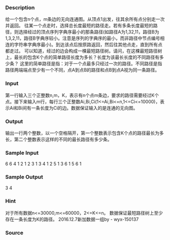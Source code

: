 
### Description
给一个包含n个点，m条边的无向连通图。从顶点1出发，往其余所有点分别走一次并返回。
往某一个点走时，选择总长度最短的路径走。若有多条长度最短的路径，则选择经过的顶点序列字典序最小的那条路径(如路径A为1,32,11，路径B为1,3,2,11，路径B字典序较小。注意是序列的字典序的最小，而非路径中节点编号相连的字符串字典序最小)。到达该点后按原路返回，然后往其他点走，直到所有点都走过。
可以知道，经过的边会构成一棵最短路径树。请问，在这棵最短路径树上，最长的包含K个点的简单路径长度为多长？长度为该最长长度的不同路径有多少条？
这里的简单路径是指：对于一个点最多只经过一次的路径。不同路径是指路径两端端点至少有一个不同，点A到点B的路径和点B到点A视为同一条路径。


### Input
第一行输入三个正整数n,m，K，表示有n个点m条边，要求的路径需要经过K个点。接下来输入m行，每行三个正整数Ai,Bi,Ci(1<=Ai,Bi<=n,1<=Ci<=10000)，表示Ai和Bi间有一条长度为Ci的边。数据保证输入的是连通的无向图。






### Output
输出一行两个整数，以一个空格隔开，第一个整数表示包含K个点的路径最长为多长，第二个整数表示这样的不同的最长路径有多少条。




### Sample Input
6 6 4
1 2 1
2 3 1
3 4 1
2 5 1
3 6 1
5 6 1
### Sample Output
3 4
### Hint
对于所有数据n<=30000,m<=60000，2<=K<=n。
数据保证最短路径树上至少存在一条长度为K的路径。
2016.12.7新加数据一组by - wyx-150137


### Source
